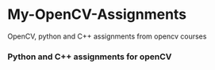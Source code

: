 # My-OpenCV-Assignments
OpenCV, python and C++ assignments from opencv courses


### Python and C++ assignments for openCV


